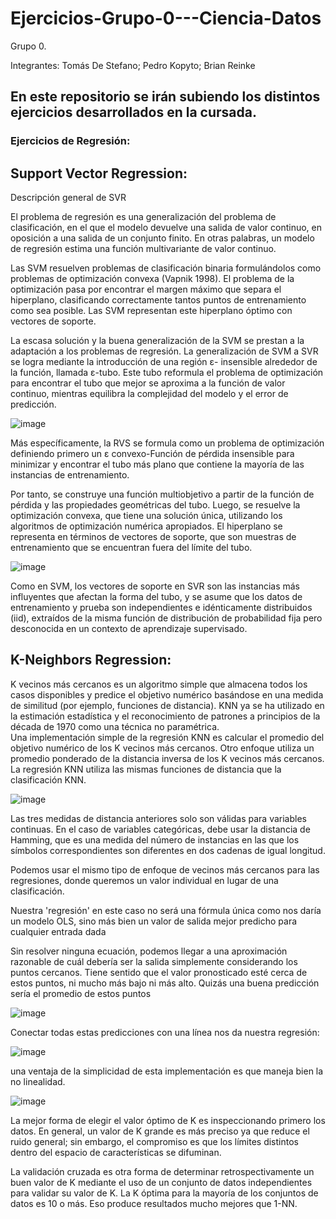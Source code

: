 # Ejercicios-Grupo-0---Ciencia-Datos
Grupo 0. 

Integrantes: Tomás De Stefano; Pedro Kopyto; Brian Reinke

## En este repositorio se irán subiendo los distintos ejercicios desarrollados en la cursada.

### Ejercicios de Regresión:

## Support Vector Regression:

Descripción general de SVR

El problema de regresión es una generalización del problema de clasificación, en el que el modelo devuelve una salida de valor continuo, en oposición a una salida de un conjunto finito. En otras palabras, un modelo de regresión estima una función multivariante de valor continuo.

Las SVM resuelven problemas de clasificación binaria formulándolos como problemas de optimización convexa (Vapnik 1998). El problema de la optimización pasa por encontrar el margen máximo que separa el hiperplano, clasificando correctamente tantos puntos de entrenamiento como sea posible. Las SVM representan este hiperplano óptimo con vectores de soporte. 

La escasa solución y la buena generalización de la SVM se prestan a la adaptación a los problemas de regresión. La generalización de SVM a SVR se logra mediante la introducción de una región ε- insensible alrededor de la función, llamada ε-tubo. Este tubo reformula el problema de optimización para encontrar el tubo que mejor se aproxima a la función de valor continuo, mientras equilibra la complejidad del modelo y el error de predicción. 

![image](https://user-images.githubusercontent.com/28718644/94986334-6839f880-0534-11eb-8ff1-a733679b9d2e.png)

Más específicamente, la RVS se formula como un problema de optimización definiendo primero un ε convexo-Función de pérdida insensible para minimizar y encontrar el tubo más plano que contiene la mayoría de las instancias de entrenamiento. 

Por tanto, se construye una función multiobjetivo a partir de la función de pérdida y las propiedades geométricas del tubo. Luego, se resuelve la optimización convexa, que tiene una solución única, utilizando los algoritmos de optimización numérica apropiados. El hiperplano se representa en términos de vectores de soporte, que son muestras de entrenamiento que se encuentran fuera del límite del tubo. 

![image](https://user-images.githubusercontent.com/28718644/94986362-94ee1000-0534-11eb-87ee-dbf822cf61b0.png)

Como en SVM, los vectores de soporte en SVR son las instancias más influyentes que afectan la forma del tubo, y se asume que los datos de entrenamiento y prueba son independientes e idénticamente distribuidos (iid), extraídos de la misma función de distribución de probabilidad fija pero desconocida en un contexto de aprendizaje supervisado.


## K-Neighbors Regression:

K vecinos más cercanos es un algoritmo simple que almacena todos los casos disponibles y predice el objetivo numérico basándose en una medida de similitud (por ejemplo, funciones de distancia). KNN ya se ha utilizado en la estimación estadística y el reconocimiento de patrones a principios de la década de 1970 como una técnica no paramétrica. 		
Una implementación simple de la regresión KNN es calcular el promedio del objetivo numérico de los K vecinos más cercanos. Otro enfoque utiliza un promedio ponderado de la distancia inversa de los K vecinos más cercanos. La regresión KNN utiliza las mismas funciones de distancia que la clasificación KNN.		

![image](https://user-images.githubusercontent.com/28718644/94986306-08435200-0534-11eb-85d9-c6e6ed36863d.png)

Las tres medidas de distancia anteriores solo son válidas para variables continuas. En el caso de variables categóricas, debe usar la distancia de Hamming, que es una medida del número de instancias en las que los símbolos correspondientes son diferentes en dos cadenas de igual longitud. 		


Podemos usar el mismo tipo de enfoque de vecinos más cercanos para las regresiones, donde queremos un valor individual en lugar de una clasificación.

Nuestra 'regresión' en este caso no será una fórmula única como nos daría un modelo OLS, sino más bien un valor de salida mejor predicho para cualquier entrada dada

Sin resolver ninguna ecuación, podemos llegar a una aproximación razonable de cuál debería ser la salida simplemente considerando los puntos cercanos.
Tiene sentido que el valor pronosticado esté cerca de estos puntos, ni mucho más bajo ni más alto. Quizás una buena predicción sería el promedio de estos puntos

![image](https://user-images.githubusercontent.com/28718644/94986589-5a857280-0536-11eb-9b93-2fe2b02708d2.png)

Conectar todas estas predicciones con una línea nos da nuestra regresión:

![image](https://user-images.githubusercontent.com/28718644/94986602-6e30d900-0536-11eb-9a9c-ad2003714b03.png)

una ventaja de la simplicidad de esta implementación es que maneja bien la no linealidad.

![image](https://user-images.githubusercontent.com/28718644/94986451-560c8a00-0535-11eb-919c-716b120198be.png)


La mejor forma de elegir el valor óptimo de K es inspeccionando primero los datos. En general, un valor de K grande es más preciso ya que reduce el ruido general; sin embargo, el compromiso es que los límites distintos dentro del espacio de características se difuminan. 

La validación cruzada es otra forma de determinar retrospectivamente un buen valor de K mediante el uso de un conjunto de datos independientes para validar su valor de K. La K óptima para la mayoría de los conjuntos de datos es 10 o más. Eso produce resultados mucho mejores que 1-NN.







